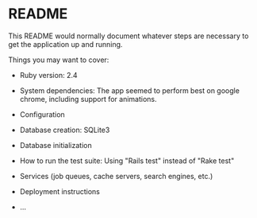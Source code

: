 # README

This README would normally document whatever steps are necessary to get the
application up and running.

Things you may want to cover:

* Ruby version: 2.4

* System dependencies: The app seemed to perform best on google chrome, including support for animations.

* Configuration

* Database creation: SQLite3

* Database initialization

* How to run the test suite: Using "Rails test" instead of "Rake test"

* Services (job queues, cache servers, search engines, etc.)

* Deployment instructions

* ...
